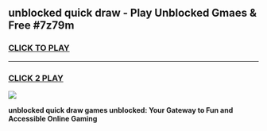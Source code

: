
## unblocked quick draw - Play Unblocked Gmaes & Free #7z79m
<h3>
<a href="https://news.freeplayer.one?title=unblocked_quick_draw&ref=27F">CLICK TO PLAY</a></h3>
<hr>

<h3>
<a href="https://news.freeplayer.one?title=unblocked_quick_draw&ref=27F">CLICK 2 PLAY</a>
  
</h3>

<a href="https://news.freeplayer.one?title=unblocked_quick_draw&ref=27F/"><img src="https://clearcache.store/games.png"></a>


**unblocked quick draw games unblocked: Your Gateway to Fun and Accessible Online Gaming**
